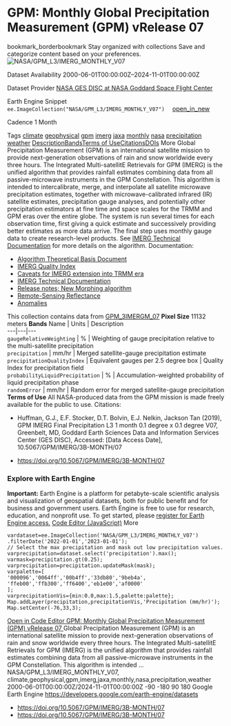  
#  GPM: Monthly Global Precipitation Measurement (GPM) vRelease 07 
bookmark_borderbookmark Stay organized with collections  Save and categorize content based on your preferences.
![NASA/GPM_L3/IMERG_MONTHLY_V07](https://developers.google.com/earth-engine/datasets/images/NASA/NASA_GPM_L3_IMERG_MONTHLY_V07_sample.png) 

Dataset Availability
    2000-06-01T00:00:00Z–2024-11-01T00:00:00Z 

Dataset Provider
     [ NASA GES DISC at NASA Goddard Space Flight Center ](https://doi.org/10.5067/GPM/IMERG/3B-MONTH/07) 

Earth Engine Snippet
     `    ee.ImageCollection("NASA/GPM_L3/IMERG_MONTHLY_V07")   ` [ open_in_new ](https://code.earthengine.google.com/?scriptPath=Examples:Datasets/NASA/NASA_GPM_L3_IMERG_MONTHLY_V07) 

Cadence
    1 Month 

Tags
     [climate](https://developers.google.com/earth-engine/datasets/tags/climate) [geophysical](https://developers.google.com/earth-engine/datasets/tags/geophysical) [gpm](https://developers.google.com/earth-engine/datasets/tags/gpm) [imerg](https://developers.google.com/earth-engine/datasets/tags/imerg) [jaxa](https://developers.google.com/earth-engine/datasets/tags/jaxa) [monthly](https://developers.google.com/earth-engine/datasets/tags/monthly) [nasa](https://developers.google.com/earth-engine/datasets/tags/nasa) [precipitation](https://developers.google.com/earth-engine/datasets/tags/precipitation) [weather](https://developers.google.com/earth-engine/datasets/tags/weather)
[Description](https://developers.google.com/earth-engine/datasets/catalog/NASA_GPM_L3_IMERG_MONTHLY_V07#description)[Bands](https://developers.google.com/earth-engine/datasets/catalog/NASA_GPM_L3_IMERG_MONTHLY_V07#bands)[Terms of Use](https://developers.google.com/earth-engine/datasets/catalog/NASA_GPM_L3_IMERG_MONTHLY_V07#terms-of-use)[Citations](https://developers.google.com/earth-engine/datasets/catalog/NASA_GPM_L3_IMERG_MONTHLY_V07#citations)[DOIs](https://developers.google.com/earth-engine/datasets/catalog/NASA_GPM_L3_IMERG_MONTHLY_V07#dois) More
Global Precipitation Measurement (GPM) is an international satellite mission to provide next-generation observations of rain and snow worldwide every three hours. The Integrated Multi-satellitE Retrievals for GPM (IMERG) is the unified algorithm that provides rainfall estimates combining data from all passive-microwave instruments in the GPM Constellation.
This algorithm is intended to intercalibrate, merge, and interpolate all satellite microwave precipitation estimates, together with microwave-calibrated infrared (IR) satellite estimates, precipitation gauge analyses, and potentially other precipitation estimators at fine time and space scales for the TRMM and GPM eras over the entire globe. The system is run several times for each observation time, first giving a quick estimate and successively providing better estimates as more data arrive. The final step uses monthly gauge data to create research-level products. See [IMERG Technical Documentation](https://pmm.nasa.gov/sites/default/files/document_files/IMERG_doc.pdf) for more details on the algorithm.
Documentation:
  * [Algorithm Theoretical Basis Document](https://arthurhou.pps.eosdis.nasa.gov/Documents/IMERG_V07_ATBD_final.pdf)
  * [IMERG Quality Index](https://docserver.gesdisc.eosdis.nasa.gov/public/project/GPM/IMERGV06_QI.pdf)
  * [Caveats for IMERG extension into TRMM era](https://docserver.gesdisc.eosdis.nasa.gov/public/project/GPM/IMERGV06_TRMMera-caveats.pdf)
  * [IMERG Technical Documentation](https://arthurhou.pps.eosdis.nasa.gov/Documents/IMERG_TechnicalDocumentation_final.pdf)
  * [Release notes; New Morphing algorithm](https://gpm.nasa.gov/sites/default/files/2024-02/IMERG_V07_ReleaseNotes_240221.pdf)
  * [Remote-Sensing Reflectance](https://gpm1.gesdisc.eosdis.nasa.gov/data/GPM_L3/doc/README.GPM.pdf)
  * [Anomalies](https://gpmweb2https.pps.eosdis.nasa.gov/tsdis/AB/docs/gpm_anomalous.html)


This collection contains data from [GPM_3IMERGM_07](https://disc.gsfc.nasa.gov/datasets/GPM_3IMERGM_07/summary)
**Pixel Size** 11132 meters 
**Bands**
Name | Units | Description  
---|---|---  
`gaugeRelativeWeighting` | % | Weighting of gauge precipitation relative to the multi-satellite precipitation  
`precipitation` | mm/hr | Merged satellite-gauge precipitation estimate  
`precipitationQualityIndex` | Equivalent gauges per 2.5 degree box | Quality Index for precipitation field  
`probabilityLiquidPrecipitation` | % | Accumulation-weighted probability of liquid precipitation phase  
`randomError` | mm/hr | Random error for merged satellite-gauge precipitation  
**Terms of Use**
All NASA-produced data from the GPM mission is made freely available for the public to use.
Citations:
  * Huffman, G.J., E.F. Stocker, D.T. Bolvin, E.J. Nelkin, Jackson Tan (2019), GPM IMERG Final Precipitation L3 1 month 0.1 degree x 0.1 degree V07, Greenbelt, MD, Goddard Earth Sciences Data and Information Services Center (GES DISC), Accessed: [Data Access Date], 10.5067/GPM/IMERG/3B-MONTH/07


  * [ https://doi.org/10.5067/GPM/IMERG/3B-MONTH/07 ](https://doi.org/10.5067/GPM/IMERG/3B-MONTH/07)


### Explore with Earth Engine
**Important:** Earth Engine is a platform for petabyte-scale scientific analysis and visualization of geospatial datasets, both for public benefit and for business and government users. Earth Engine is free to use for research, education, and nonprofit use. To get started, please [register for Earth Engine access.](https://console.cloud.google.com/earth-engine)
[Code Editor (JavaScript)](https://developers.google.com/earth-engine/datasets/catalog/NASA_GPM_L3_IMERG_MONTHLY_V07#code-editor-javascript-sample) More
```
vardataset=ee.ImageCollection('NASA/GPM_L3/IMERG_MONTHLY_V07')
.filterDate('2022-01-01','2023-01-01');
// Select the max precipitation and mask out low precipitation values.
varprecipitation=dataset.select('precipitation').max();
varmask=precipitation.gt(0.25);
varprecipitation=precipitation.updateMask(mask);
varpalette=[
'000096','0064ff','00b4ff','33db80','9beb4a',
'ffeb00','ffb300','ff6400','eb1e00','af0000'
];
varprecipitationVis={min:0.0,max:1.5,palette:palette};
Map.addLayer(precipitation,precipitationVis,'Precipitation (mm/hr)');
Map.setCenter(-76,33,3);
```
[ Open in Code Editor ](https://code.earthengine.google.com/?scriptPath=Examples:Datasets/NASA/NASA_GPM_L3_IMERG_MONTHLY_V07)
[ GPM: Monthly Global Precipitation Measurement (GPM) vRelease 07 ](https://developers.google.com/earth-engine/datasets/catalog/NASA_GPM_L3_IMERG_MONTHLY_V07)
Global Precipitation Measurement (GPM) is an international satellite mission to provide next-generation observations of rain and snow worldwide every three hours. The Integrated Multi-satellitE Retrievals for GPM (IMERG) is the unified algorithm that provides rainfall estimates combining data from all passive-microwave instruments in the GPM Constellation. This algorithm is intended …
NASA/GPM_L3/IMERG_MONTHLY_V07, climate,geophysical,gpm,imerg,jaxa,monthly,nasa,precipitation,weather 
2000-06-01T00:00:00Z/2024-11-01T00:00:00Z
-90 -180 90 180 
Google Earth Engine
https://developers.google.com/earth-engine/datasets
  * [ https://doi.org/10.5067/GPM/IMERG/3B-MONTH/07 ](https://doi.org/https://doi.org/10.5067/GPM/IMERG/3B-MONTH/07)
  * [ https://doi.org/10.5067/GPM/IMERG/3B-MONTH/07 ](https://doi.org/https://developers.google.com/earth-engine/datasets/catalog/NASA_GPM_L3_IMERG_MONTHLY_V07)


